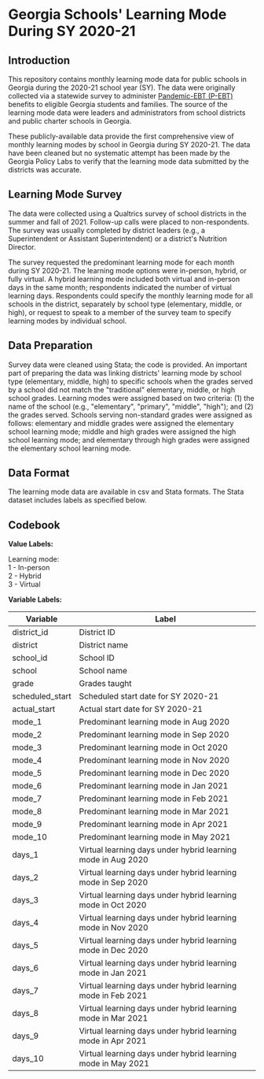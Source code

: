 # Georgia Schools' Learning Mode During SY 2020-21

## Introduction

This repository contains monthly learning mode data for public schools in Georgia during the 2020-21 school year (SY). The data were originally collected via a statewide survey to administer [Pandemic-EBT (P-EBT)](https://dfcs.georgia.gov/pandemic-electronic-benefit-transfer) benefits to eligible Georgia students and families. The source of the learning mode data were leaders and administrators from school districts and public charter schools in Georgia.

These publicly-available data provide the first comprehensive view of monthly learning modes by school in Georgia during SY 2020-21. The data have been cleaned but no systematic attempt has been made by the Georgia Policy Labs to verify that the learning mode data submitted by the districts was accurate.

## Learning Mode Survey

The data were collected using a Qualtrics survey of school districts in the summer and fall of 2021. Follow-up calls were placed to non-respondents. The survey was usually completed by district leaders (e.g., a Superintendent or Assistant Superintendent) or a district's Nutrition Director.

The survey requested the predominant learning mode for each month during SY 2020-21. The learning mode options were in-person, hybrid, or fully virtual. A hybrid learning mode included both virtual and in-person days in the same month; respondents indicated the number of virtual learning days. Respondents could specify the monthly learning mode for all schools in the district, separately by school type (elementary, middle, or high), or request to speak to a member of the survey team to specify learning modes by individual school.

## Data Preparation

Survey data were cleaned using Stata; the code is provided. An important part of preparing the data was linking districts' learning mode by school type (elementary, middle, high) to specific schools when the grades served by a school did not match the "traditional" elementary, middle, or high school grades. Learning modes were assigned based on two criteria: (1) the name of the school (e.g., "elementary", "primary", "middle", "high"); and (2) the grades served. Schools serving non-standard grades were assigned as follows: elementary and middle grades were assigned the elementary school learning mode; middle and high grades were assigned the high school learning mode; and elementary through high grades were assigned the elementary school learning mode.

## Data Format

The learning mode data are available in csv and Stata formats. The Stata dataset includes labels as specified below.

## Codebook

**Value Labels:**

Learning mode:  
1 - In-person  
2 - Hybrid  
3 - Virtual

**Variable Labels:**

| Variable           | Label                                 |
| --- | --- |
| district_id        | District ID                           |
| district           | District name                         |
| school_id          | School ID                             |
| school             | School name                           |
| grade              | Grades taught                         |
| scheduled_start    | Scheduled start date for SY 2020-21   |
| actual_start       | Actual start date for SY 2020-21      |
| mode_1             | Predominant learning mode in Aug 2020 |
| mode_2             | Predominant learning mode in Sep 2020 |
| mode_3             | Predominant learning mode in Oct 2020 |
| mode_4             | Predominant learning mode in Nov 2020 |
| mode_5             | Predominant learning mode in Dec 2020 |
| mode_6             | Predominant learning mode in Jan 2021 |
| mode_7             | Predominant learning mode in Feb 2021 |
| mode_8             | Predominant learning mode in Mar 2021 |
| mode_9             | Predominant learning mode in Apr 2021 |
| mode_10            | Predominant learning mode in May 2021 |
| days_1             | Virtual learning days under hybrid learning mode in Aug 2020 |
| days_2             | Virtual learning days under hybrid learning mode in Sep 2020 |
| days_3             | Virtual learning days under hybrid learning mode in Oct 2020 |
| days_4             | Virtual learning days under hybrid learning mode in Nov 2020 |
| days_5             | Virtual learning days under hybrid learning mode in Dec 2020 |
| days_6             | Virtual learning days under hybrid learning mode in Jan 2021 |
| days_7             | Virtual learning days under hybrid learning mode in Feb 2021 |
| days_8             | Virtual learning days under hybrid learning mode in Mar 2021 |
| days_9             | Virtual learning days under hybrid learning mode in Apr 2021 |
| days_10            | Virtual learning days under hybrid learning mode in May 2021 |
